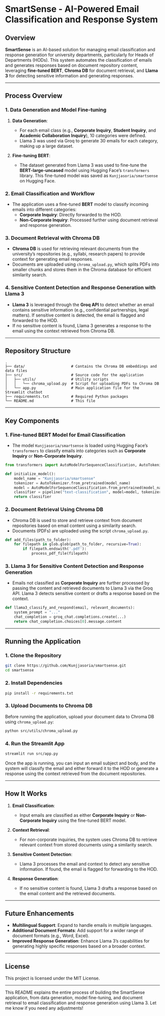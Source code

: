 # SmartSense - AI-Powered Email Classification and Response System

## Overview

**SmartSense** is an AI-based solution for managing email classification and response generation for university departments, particularly for Heads of Departments (HODs). This system automates the classification of emails and generates responses based on document repository content, leveraging **fine-tuned BERT**, **Chroma DB** for document retrieval, and **Llama 3** for detecting sensitive information and generating responses.

---

## Process Overview

### 1. **Data Generation and Model Fine-tuning**

1. **Data Generation**:
   - For each email class (e.g., **Corporate Inquiry**, **Student Inquiry**, and **Academic Collaboration Inquiry**), 10 categories were defined.
   - Llama 3 was used via Groq to generate 30 emails for each category, making up a large dataset.

2. **Fine-tuning BERT**:
   - The dataset generated from Llama 3 was used to fine-tune the **BERT-large-uncased** model using Hugging Face’s `transformers` library. This fine-tuned model was saved as `Kunjjasoria/smartsense` on Hugging Face.

### 2. **Email Classification and Workflow**

- The application uses a fine-tuned **BERT** model to classify incoming emails into different categories:
  - **Corporate Inquiry**: Directly forwarded to the HOD.
  - **Non-Corporate Inquiry**: Processed further using document retrieval and response generation.

### 3. **Document Retrieval with Chroma DB**

- **Chroma DB** is used for retrieving relevant documents from the university’s repositories (e.g., syllabi, research papers) to provide context for generating email responses.
- Documents are uploaded using `chroma_upload.py`, which splits PDFs into smaller chunks and stores them in the Chroma database for efficient similarity search.

### 4. **Sensitive Content Detection and Response Generation with Llama 3**

- **Llama 3** is leveraged through the **Groq API** to detect whether an email contains sensitive information (e.g., confidential partnerships, legal matters). If sensitive content is detected, the email is flagged and forwarded to the HOD.
- If no sensitive content is found, Llama 3 generates a response to the email using the context retrieved from Chroma DB.

---

## Repository Structure

```
.
├── data/                     # Contains the Chroma DB embeddings and data files
├── src/                      # Source code for the application
│   ├── utils/                # Utility scripts
│   │   └── chroma_upload.py  # Script for uploading PDFs to Chroma DB
│   └── app.py                # Main application file for the Streamlit chatbot
├── requirements.txt          # Required Python packages
└── README.md                 # This file
```

---

## Key Components

### 1. **Fine-tuned BERT Model for Email Classification**
   - The model `Kunjjasoria/smartsense` is loaded using Hugging Face’s `transformers` to classify emails into categories such as **Corporate Inquiry** or **Non-Corporate Inquiry**.
   
```python
from transformers import AutoModelForSequenceClassification, AutoTokenizer, pipeline

def initialize_model():
    model_name = "Kunjjasoria/smartsense"
    tokenizer = AutoTokenizer.from_pretrained(model_name)
    model = AutoModelForSequenceClassification.from_pretrained(model_name)
    classifier = pipeline("text-classification", model=model, tokenizer=tokenizer)
    return classifier
```

### 2. **Document Retrieval Using Chroma DB**
   - Chroma DB is used to store and retrieve context from document repositories based on email content using a similarity search.
   - Documents (PDFs) are uploaded using the script `chroma_upload.py`.

```python
def add_files(path_to_folder):
    for filepath in glob.glob(path_to_folder, recursive=True):
        if filepath.endswith('.pdf'):
            process_pdf_file(filepath)
```

### 3. **Llama 3 for Sensitive Content Detection and Response Generation**
   - Emails not classified as **Corporate Inquiry** are further processed by passing the content and retrieved documents to Llama 3 via the Groq API. Llama 3 detects sensitive content or drafts a response based on the context.

```python
def llama3_classify_and_respond(email, relevant_documents):
    system_prompt = "..."
    chat_completion = groq_chat.completions.create(...)
    return chat_completion.choices[0].message.content
```

---

## Running the Application

### 1. **Clone the Repository**

```bash
git clone https://github.com/Kunjjasoria/smartsense.git
cd smartsense
```

### 2. **Install Dependencies**

```bash
pip install -r requirements.txt
```

### 3. **Upload Documents to Chroma DB**

Before running the application, upload your document data to Chroma DB using `chroma_upload.py`:

```bash
python src/utils/chroma_upload.py
```

### 4. **Run the Streamlit App**

```bash
streamlit run src/app.py
```

Once the app is running, you can input an email subject and body, and the system will classify the email and either forward it to the HOD or generate a response using the context retrieved from the document repositories.

---

## How It Works

1. **Email Classification**: 
   - Input emails are classified as either **Corporate Inquiry** or **Non-Corporate Inquiry** using the fine-tuned BERT model.

2. **Context Retrieval**:
   - For non-corporate inquiries, the system uses Chroma DB to retrieve relevant context from stored documents using a similarity search.

3. **Sensitive Content Detection**:
   - Llama 3 processes the email and context to detect any sensitive information. If found, the email is flagged for forwarding to the HOD.

4. **Response Generation**:
   - If no sensitive content is found, Llama 3 drafts a response based on the email content and the retrieved documents.

---

## Future Enhancements

- **Multilingual Support**: Expand to handle emails in multiple languages.
- **Additional Document Formats**: Add support for a wider range of document formats (e.g., Word, Excel).
- **Improved Response Generation**: Enhance Llama 3’s capabilities for generating highly specific responses based on a broader context.

---

## License

This project is licensed under the MIT License.

---

This README explains the entire process of building the SmartSense application, from data generation, model fine-tuning, and document retrieval to email classification and response generation using Llama 3. Let me know if you need any adjustments!
